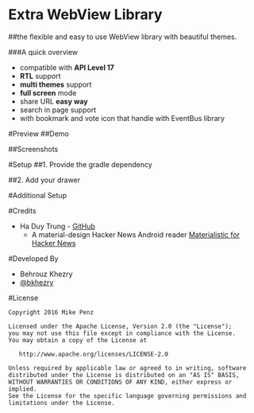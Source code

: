 # Extra WebView Library
##the flexible and easy to use WebView library with beautiful themes.

###A quick overview
- compatible with **API Level 17**
- **RTL** support
- **multi themes** support
- **full screen** mode
- share URL **easy way**
- search in page support
- with bookmark and vote icon that handle with EventBus library

#Preview
##Demo


##Screenshots


#Setup
##1. Provide the gradle dependency


##2. Add your drawer


#Additional Setup


#Credits

- Ha Duy Trung - [GitHub](https://github.com/hidroh)
	- A material-design Hacker News Android reader [Materialistic for Hacker News](https://github.com/hidroh/materialistic)

#Developed By

* Behrouz Khezry
 * [@bkhezry](https://twitter.com/bkhezry) 


#License

    Copyright 2016 Mike Penz

    Licensed under the Apache License, Version 2.0 (the "License");
    you may not use this file except in compliance with the License.
    You may obtain a copy of the License at

       http://www.apache.org/licenses/LICENSE-2.0

    Unless required by applicable law or agreed to in writing, software
    distributed under the License is distributed on an "AS IS" BASIS,
    WITHOUT WARRANTIES OR CONDITIONS OF ANY KIND, either express or implied.
    See the License for the specific language governing permissions and
    limitations under the License.

